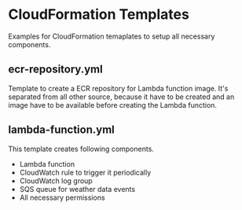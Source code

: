 # CloudFormation Templates
Examples for CloudFormation temaplates to setup all necessary components.

## ecr-repository.yml
Template to create a ECR repository for Lambda function image. It's separated from all other source, because it have to be created and an image have to be available before creating the Lambda function.

## lambda-function.yml
This template creates following components.
- Lambda function
- CloudWatch rule to trigger it periodically 
- CloudWatch log group
- SQS queue for weather data events
- All necessary permissions
